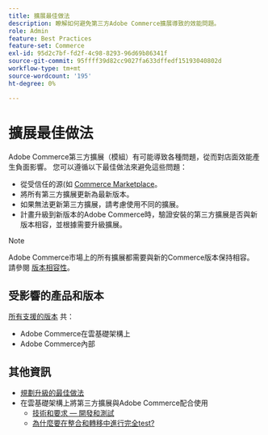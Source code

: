 ```yaml
---
title: 擴展最佳做法
description: 瞭解如何避免第三方Adobe Commerce擴展導致的效能問題。
role: Admin
feature: Best Practices
feature-set: Commerce
exl-id: 95d2c7bf-fd2f-4c98-8293-96d69b86341f
source-git-commit: 95ffff39d82cc9027fa633dffedf15193040802d
workflow-type: tm+mt
source-wordcount: '195'
ht-degree: 0%

---
```


# 擴展最佳做法

Adobe Commerce第三方擴展（模組）有可能導致各種問題，從而對店面效能產生負面影響。 您可以遵循以下最佳做法來避免這些問題：

- 從受信任的源(如 [Commerce Marketplace](https://marketplace.magento.com/extensions.html)。
- 將所有第三方擴展更新為最新版本。
- 如果無法更新第三方擴展，請考慮使用不同的擴展。
- 計畫升級到新版本的Adobe Commerce時，驗證安裝的第三方擴展是否與新版本相容，並根據需要升級擴展。

>[!NOTE]
>
> Adobe Commerce市場上的所有擴展都需要與新的Commerce版本保持相容。 請參閱 [版本相容性](https://developer.adobe.com/commerce/marketplace/guides/sellers/compatibility/releases/)。

## 受影響的產品和版本

[所有支援的版本](../../../release/versions.md) 共：

- Adobe Commerce在雲基礎架構上
- Adobe Commerce內部

## 其他資訊

- [規劃升級的最佳做法](../../../upgrade/prepare/best-practices.md)
- 在雲基礎架構上將第三方擴展與Adobe Commerce配合使用
   - [技術和要求 — 開發和測試](https://devdocs.magento.com/cloud/requirements/cloud-requirements.html#cloud-req-devtest)
   - [為什麼要在整合和轉移中進行完全test?](https://devdocs.magento.com/cloud/live/live.html#whytest)
